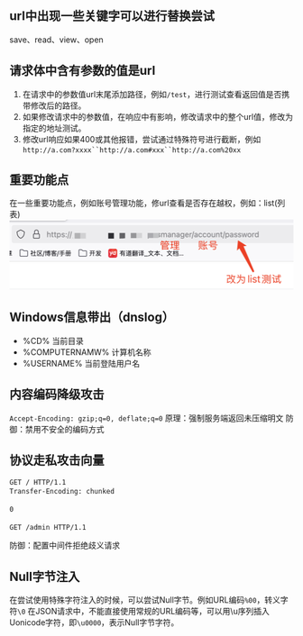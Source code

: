 ## url中出现一些关键字可以进行替换尝试
save、read、view、open

## 请求体中含有参数的值是url
1. 在请求中的参数值url末尾添加路径，例如`/test`，进行测试查看返回值是否携带修改后的路径。
2. 如果修改请求中的参数值，在响应中有影响，修改请求中的整个url值，修改为指定的地址测试。
3. 修改url响应如果400或其他报错，尝试通过特殊符号进行截断，例如`http://a.com?xxxx``http://a.com#xxx``http://a.com%20xx`

## 重要功能点
在一些重要功能点，例如账号管理功能，修url查看是否存在越权，例如：list(列表)
![重要功能点](./img/zs_zd.jpg)

## Windows信息带出（dnslog）
- %CD%				当前目录  
- %COMPUTERNAMW%	计算机名称  
- %USERNAME%		当前登陆用户名  

## 内容编码降级攻击
`Accept-Encoding: gzip;q=0, deflate;q=0`
原理：强制服务端返回未压缩明文
防御：禁用不安全的编码方式

## 协议走私攻击向量
```http
GET / HTTP/1.1
Transfer-Encoding: chunked

0

GET /admin HTTP/1.1
```
防御：配置中间件拒绝歧义请求

## Null字节注入
在尝试使用特殊字符注入的时候，可以尝试Null字节。例如URL编码`%00`，转义字符`\0`
在JSON请求中，不能直接使用常规的URL编码等，可以用\u序列插入Uonicode字符，即`\u0000`，表示Null字节字符。